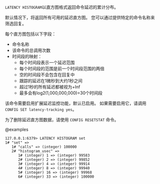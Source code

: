 `LATENCY HISTOGRAM`以直方图格式返回命令延迟的累计分布。

默认情况下，将返回所有可用的延迟直方图。
您可以通过提供特定的命令名称来筛选回复。

每个直方图包括以下字段：

* 命令名称
* 该命令的总调用次数
* 时间段的映射：
  * 每个时间段表示一个延迟范围
  * 每个时间段的范围是前一个时间段范围的两倍
  * 空的时间段不会包含在回复中
  * 跟踪的延迟在1微秒到大约1秒之间
  * 超过1秒的所有延迟都被视为+Inf
  * 最多会有log2(1,000,000,000)=30个时间段

该命令需要启用扩展延迟监控功能，默认已启用。
如果需要启用它，请调用 `CONFIG SET latency-tracking yes`。

为了删除延迟直方图数据，请使用 `CONFIG RESETSTAT` 命令。

@examples

```
127.0.0.1:6379> LATENCY HISTOGRAM set
1# "set" =>
   1# "calls" => (integer) 100000
   2# "histogram_usec" =>
      1# (integer) 1 => (integer) 99583
      2# (integer) 2 => (integer) 99852
      3# (integer) 4 => (integer) 99914
      4# (integer) 8 => (integer) 99940
      5# (integer) 16 => (integer) 99968
      6# (integer) 33 => (integer) 100000
```
